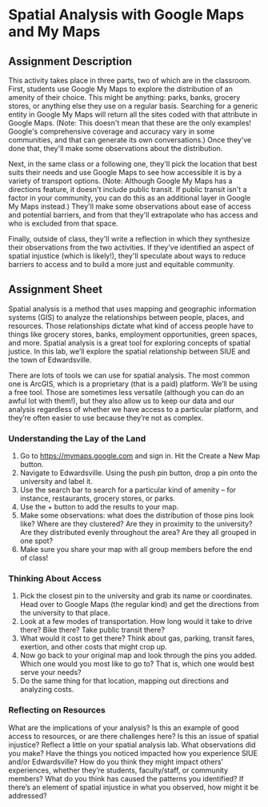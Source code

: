 # Spatial Analysis with Google Maps and My Maps

## Assignment Description

This activity takes place in three parts, two of which are in the classroom. First, students use Google My Maps to explore the distribution of an amenity of their choice. This might be anything: parks, banks, grocery stores, or anything else they use on a regular basis. Searching for a generic entity in Google My Maps will return all the sites coded with that attribute in Google Maps. (Note: This doesn't mean that these are the only examples! Google's comprehensive coverage and accuracy vary in some communities, and that can generate its own conversations.) Once they've done that, they'll make some observations about the distribution.

Next, in the same class or a following one, they'll pick the location that best suits their needs and use Google Maps to see how accessible it is by a variety of transport options. (Note: Although Google My Maps has a directions feature, it doesn't include public transit. If public transit isn't a factor in your community, you can do this as an additional layer in Google My Maps instead.) They'll make some observations about ease of access and potential barriers, and from that they'll extrapolate who has access and who is excluded from that space.

Finally, outside of class, they'll write a reflection in which they synthesize their observations from the two activities. If they've identified an aspect of spatial injustice (which is likely!), they'll speculate about ways to reduce barriers to access and to build a more just and equitable community.

## Assignment Sheet
Spatial analysis is a method that uses mapping and geographic information systems (GIS) to analyze the relationships between people, places, and resources. Those relationships dictate what kind of access people have to things like grocery stores, banks, employment opportunities, green spaces, and more. Spatial analysis is a great tool for exploring concepts of spatial justice. In this lab, we’ll explore the spatial relationship between SIUE and the town of Edwardsville.

There are lots of tools we can use for spatial analysis. The most common one is ArcGIS, which is a proprietary (that is a paid) platform. We’ll be using a free tool. Those are sometimes less versatile (although you can do an awful lot with them!), but they also allow us to keep our data and our analysis regardless of whether we have access to a particular platform, and they’re often easier to use because they’re not as complex.

### Understanding the Lay of the Land
1. Go to https://mymaps.google.com and sign in. Hit the Create a New Map button.
2. Navigate to Edwardsville. Using the push pin button, drop a pin onto the university and label it.
3. Use the search bar to search for a particular kind of amenity – for instance, restaurants, grocery stores, or parks.
4. Use the + button to add the results to your map.
5. Make some observations: what does the distribution of those pins look like? Where are they clustered? Are they in proximity to the university? Are they distributed evenly throughout the area? Are they all grouped in one spot?
6. Make sure you share your map with all group members before the end of class!

### Thinking About Access
1. Pick the closest pin to the university and grab its name or coordinates. Head over to Google Maps (the regular kind) and get the directions from the university to that place.
2. Look at a few modes of transportation. How long would it take to drive there? Bike there? Take public transit there?
3. What would it cost to get there? Think about gas, parking, transit fares, exertion, and other costs that might crop up.
4. Now go back to your original map and look through the pins you added. Which one would you most like to go to? That is, which one would best serve your needs?
5. Do the same thing for that location, mapping out directions and analyzing costs.

### Reflecting on Resources
What are the implications of your analysis? Is this an example of good access to resources, or are there challenges here? Is this an issue of spatial injustice? Reflect a little on your spatial analysis lab. What observations did you make? Have the things you noticed impacted how you experience SIUE and/or Edwardsville? How do you think they might impact others’ experiences, whether they’re students, faculty/staff, or community members? What do you think has caused the patterns you identified? If there’s an element of spatial injustice in what you observed, how might it be addressed?
